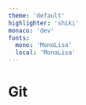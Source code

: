 ```yaml
---
theme: 'default'
highlighter: 'shiki'
monaco: 'dev'
fonts:
  mono: 'MonoLisa'
  local: 'MonaLisa'
---
```


# Git
